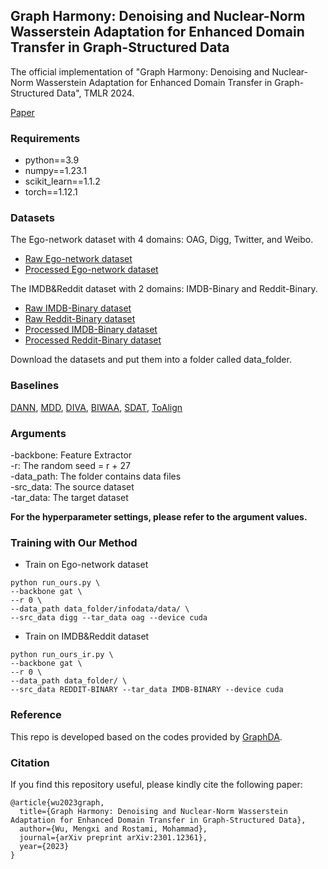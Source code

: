 ## Graph Harmony: Denoising and Nuclear-Norm Wasserstein Adaptation for Enhanced Domain Transfer in Graph-Structured Data
The official implementation of "Graph Harmony: Denoising and Nuclear-Norm Wasserstein Adaptation for Enhanced Domain Transfer in Graph-Structured Data", TMLR 2024. 

[Paper](https://openreview.net/forum?id=CSv7GgKHb6)

### Requirements
* python==3.9
* numpy==1.23.1
* scikit_learn==1.1.2
* torch==1.12.1

### Datasets
The Ego-network dataset with 4 domains: OAG, Digg, Twitter, and Weibo.
* [Raw Ego-network dataset](https://github.com/xptree/DeepInf)
* [Processed Ego-network dataset](https://drive.google.com/drive/folders/1Kvd46c1TtbuL3-svUC2fkjPnwMOXy8wH?usp=sharing)

The IMDB&Reddit dataset with 2 domains: IMDB-Binary and Reddit-Binary.
* [Raw IMDB-Binary dataset](https://networkrepository.com/IMDB-BINARY.zip)
* [Raw Reddit-Binary dataset](https://networkrepository.com/REDDIT-BINARY.zip)
* [Processed IMDB-Binary dataset](https://drive.google.com/drive/folders/1Kvd46c1TtbuL3-svUC2fkjPnwMOXy8wH?usp=sharing)
* [Processed Reddit-Binary dataset](https://drive.google.com/drive/folders/1Kvd46c1TtbuL3-svUC2fkjPnwMOXy8wH?usp=sharing)

Download the datasets and put them into a folder called data_folder.
### Baselines
[DANN](https://www.jmlr.org/papers/volume17/15-239/15-239.pdf), [MDD](https://arxiv.org/abs/1904.05801), [DIVA](https://arxiv.org/abs/1905.10427), [BIWAA](https://ieeexplore.ieee.org/document/10030755), [SDAT](https://arxiv.org/abs/2206.08213), [ToAlign](https://arxiv.org/abs/2106.10812)

### Arguments
-backbone: Feature Extractor <br>
-r: The random seed = r + 27<br>
-data_path: The folder contains data files<br>
-src_data: The source dataset<br>
-tar_data: The target dataset<be>

**For the hyperparameter settings, please refer to the argument values.**

### Training with Our Method
- Train on Ego-network dataset
```bash=
python run_ours.py \
--backbone gat \
--r 0 \
--data_path data_folder/infodata/data/ \ 
--src_data digg --tar_data oag --device cuda 
```

- Train on IMDB&Reddit dataset
```bash=
python run_ours_ir.py \
--backbone gat \
--r 0 \
--data_path data_folder/ \
--src_data REDDIT-BINARY --tar_data IMDB-BINARY --device cuda
```


### Reference
This repo is developed based on the codes provided by [GraphDA](https://github.com/rynewu224/GraphDA).

### Citation

If you find this repository useful, please kindly cite the following paper:

```
@article{wu2023graph,
  title={Graph Harmony: Denoising and Nuclear-Norm Wasserstein Adaptation for Enhanced Domain Transfer in Graph-Structured Data},
  author={Wu, Mengxi and Rostami, Mohammad},
  journal={arXiv preprint arXiv:2301.12361},
  year={2023}
}
```
